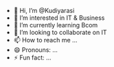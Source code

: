 - 👋 Hi, I’m @Kudiyarasi
- 👀 I’m interested in IT & Business
- 🌱 I’m currently learning Bcom
- 💞️ I’m looking to collaborate on IT
- 📫 How to reach me ...
- 😄 Pronouns: ...
- ⚡ Fun fact: ...

<!---
Kudiyarasi/Kudiyarasi is a ✨ special ✨ repository because its `README.md` (this file) appears on your GitHub profile.
You can click the Preview link to take a look at your changes.
--->

